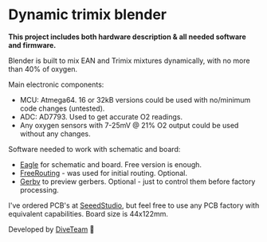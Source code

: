 # Dynamic trimix blender 
**This project includes both hardware description & all needed software and firmware.**

Blender is built to mix EAN and Trimix mixtures dynamically, with no more than 40% of oxygen.

Main electronic components:
* MCU: Atmega64. 16 or 32kB versions could be used with no/minimum code changes (untested).
* ADC: AD7793. Used to get accurate O2 readings.
* Any oxygen sensors with 7-25mV @ 21% O2 output could be used without any changes.

Software needed to work with schematic and board:
* [Eagle](http://www.cadsoftusa.com/download-eagle/) for schematic and board. Free version is enough.
* [FreeRouting](http://www.freerouting.net/) - was used for initial routing. Optional.
* [Gerbv](http://gerbv.sourceforge.net/) to preview gerbers. Optional - just to control them before factory processing.

I've ordered PCB's at [SeeedStudio](http://www.seeedstudio.com/service/index.php?r=pcb), but feel free to use any PCB factory with equivalent capabilities. Board size is 44x122mm.


Developed by [DiveTeam](http://diveteam.com.ua) :rowboat:
